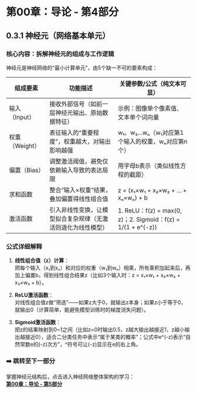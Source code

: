 # 第00章：导论 - 第4部分
## 0.3.1 神经元（网络基本单元）  
### 核心内容：拆解神经元的组成与工作逻辑  
神经元是神经网络的“最小计算单元”，由5个缺一不可的要素构成：  

| 组成要素        | 功能描述                                                                 | 关键参数/公式（纯文本可显）                          |
|-----------------|--------------------------------------------------------------------------|-----------------------------------------------------|
| 输入（Input）   | 接收外部信号（如前一层神经元输出、原始数据特征）                           | 示例：图像单个像素值、文本单个词向量                |
| 权重（Weight）  | 表征输入的“重要程度”，权重越大，对输出影响越强                             | w₁、w₂...wₙ（w₁对应第1个输入的权重，wₙ对应第n个）    |
| 偏置（Bias）    | 调整激活阈值，避免仅依赖输入导致的表达局限                                 | 用字母b表示（类似线性方程的截距）                   |
| 求和函数        | 整合“输入×权重”结果，叠加偏置得线性组合值                                 | z = (x₁×w₁ + x₂×w₂ + ... + xₙ×wₙ) + b                |
| 激活函数        | 引入非线性变换，让模型拟合复杂规律（无激活则退化为线性模型）               | 1. ReLU：f(z) = max(0, z)；2. Sigmoid：f(z) = 1/(1 + e^(-z)) |


### 公式详细解释
1. **线性组合值（z）计算**：  
   把每个输入（x₁到xₙ）和对应的权重（w₁到wₙ）相乘，所有乘积加起来后，再加上偏置b，得到线性组合结果z（比如3个输入时：z = x₁×w₁ + x₂×w₂ + x₃×w₃ + b）。  

2. **ReLU激活函数**：  
   对线性组合值z做“筛选”——如果z大于0，就输出z本身；如果z小于等于0，就输出0（计算简单，能避免模型训练时的梯度消失问题）。  

3. **Sigmoid激活函数**：  
   把z的结果映射到0~1之间（比如z=0时输出0.5，z越大输出越接近1，z越小输出越接近0），适合二分类任务中表示“属于某类的概率”；公式中e^(-z)表示“自然常数e的(-z)次方”，^符号可让(-z)显示在e的右上角。  


### ➡️ 跳转至下一部分  
掌握神经元结构后，点击进入神经网络整体架构的学习：  
**[第00章：导论 - 第5部分](chter05.md)**
